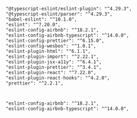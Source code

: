     "@typescript-eslint/eslint-plugin": "^4.29.3",
    "@typescript-eslint/parser": "^4.29.3",
    "babel-eslint": "^10.1.0",
    "eslint": "^7.20.0",
    "eslint-config-airbnb": "^18.2.1",
    "eslint-config-airbnb-typescript": "^14.0.0",
    "eslint-config-prettier": "^6.15.0",
    "eslint-config-wesbos": "^1.0.1",
    "eslint-plugin-html": "^6.1.1",
    "eslint-plugin-import": "^2.22.1",
    "eslint-plugin-jsx-a11y": "^6.4.1",
    "eslint-plugin-prettier": "^3.4.1",
    "eslint-plugin-react": "^7.22.0",
    "eslint-plugin-react-hooks": "^4.2.0",
    "prettier": "^2.2.1",

#

    "eslint-config-airbnb": "^18.2.1",
    "eslint-config-airbnb-typescript": "^14.0.0",
